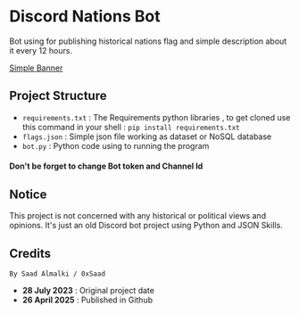 # Discord Nations Bot
Bot using for publishing historical nations flag and simple description about it every 12 hours.

[Simple Banner](https://www.historicpictoric.com/cdn/shop/files/558645_D5005_1915000__Pieces_Connected__SBedit__Final_1600.jpg?v=1697649346&width=1080)

## Project Structure
- `requirements.txt` : The Requirements python libraries , to get cloned use this command in your shell : `pip install requirements.txt`
- `flags.json` : Simple json file working as dataset or NoSQL database
- `bot.py` : Python code using to running the program
#### Don't be forget to change Bot token and Channel Id

## Notice
This project is not concerned with any historical or political views and opinions. It's just an old Discord bot project using Python and JSON Skills.


## Credits
``By Saad Almalki / 0xSaad``
- **28 July 2023** : Original project date
- **26 April 2025** : Published in Github
